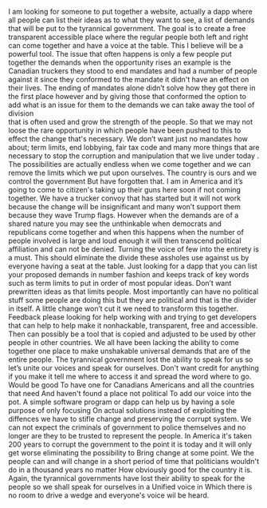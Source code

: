 I am looking for someone to put together a website, actually a dapp where all people 
 can list their ideas as to what they want to see, a list of demands that will be 
put to the tyrannical government. The goal is to create a free transparent accessible 
place where the regular people both left and right can come together and have a voice at the table.
 This I believe will be a powerful tool. The issue that often happens is only a few people
 put together the demands when the opportunity rises an example is the Canadian truckers they stood to end
mandates and had a number of people against it since they conformed to the mandate it didn't have an effect on their lives. 
The ending of mandates alone didn’t solve how they got there in the first place however and by giving those that 
conformed the option to add what is an issue for them to the demands we can take away the tool of division  
that is often used and grow the strength of the people. So that we may not loose the rare opportunity in which people have been pushed to this 
to effect the change that's necessary. We don’t want just no mandates how about; term limits, 
end lobbying, fair tax code and many more things that are necessary to stop the corruption and manipulation that we live under today . 
The possibilities are actually endless when we come together and we can remove the limits which we put upon ourselves. The country is ours and we control the government 
But have forgotten that. I am in America and it’s going to come to citizen's taking up their 
guns here soon if not coming together. We have a trucker convoy that has started but it will 
not work because the change will be insignificant and many won’t support them because they 
wave Trump flags. However when the demands are of a shared nature you may see the unthinkable 
when democrats and republicans come together and when this happens when the number of people involved 
is large and loud enough it will then transcend political affiliation and can not be denied. Turning the voice of few into the entirety is a must. 
This should eliminate the divide these assholes use against us by everyone having a seat at the table.
 Just looking for a dapp that you can list your proposed demands in number fashion and keeps track of 
key words such as term limits to put in order of most popular ideas. Don’t want prewritten ideas as that 
limits people. Most importantly can have no political stuff some people are doing this but they are 
political and that is the divider in itself. A little change won’t cut it we need to transform this together.
 Feedback please looking for help working with and trying to get developers that can help to help make it nonhackable, 
transparent, free and accessible. Then can possibly be a tool that is copied and adjusted to be used by other people in other countries.
 We all have been lacking the ability to come together one place to make unshakable universal demands that are of the entire people.
 The tyrannical government lost the ability to speak for us so let’s unite our voices and speak for ourselves.
 Don't want credit for anything if you make it tell me where to access it and spread the word where to go. Would be good 
To have one for Canadians Americans and all the countries that need
And haven't found a place not political To add our voice into the pot. A simple software program or dapp can help us by having a sole purpose of only focusing 
On actual solutions instead of exploiting the diffences we have to stifle change and preserving the corrupt system. 
We can not expect the criminals of government to police themselves and no longer are they to be trusted to represent the people. 
In America it's taken 200 years to corrupt the government to the point it is today and it will only get worse eliminating the possibility to 
Bring change at some point. We the people can and will change in a short period of time that politicians wouldn't do in a thousand years no matter 
How obviously good for the country it is. Again, the tyrannical governments have lost their ability to speak for the people so we shall speak for ourselves in a 
Unified voice in Which there is no room to drive a wedge and everyone's voice wil be heard. 
